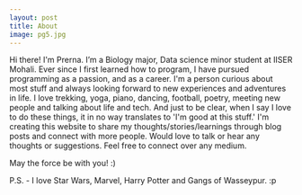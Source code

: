 ```yaml
---
layout: post
title: About
image: pg5.jpg
---
```



Hi there! I'm Prerna. I’m a Biology major, Data science minor student at IISER Mohali. Ever since I first learned how to program, I have pursued programming as a passion, and as a career. I'm a person curious about most stuff and always looking forward to new experiences and adventures in life. I love trekking, yoga, piano, dancing, football, poetry, meeting new people and talking about life and tech. And just to be clear, when I say I love to do these things, it in no way translates to 'I'm good at this stuff.' 
I'm creating this website to share my thoughts/stories/learnings through blog posts and connect with more people. 
Would love to talk or hear any thoughts or suggestions. Feel free to connect over any medium.

May the force be with you! :)

P.S. - I love Star Wars, Marvel, Harry Potter and Gangs of Wasseypur. :p

